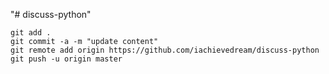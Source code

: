"# discuss-python" 


~~~
git add .  
git commit -a -m "update content"
git remote add origin https://github.com/iachievedream/discuss-python
git push -u origin master
~~~